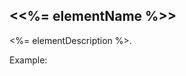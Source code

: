 ## \<<%= elementName %>\>

<%= elementDescription %>.

Example:
<!---
```html
<script>
import('<%= elementName %>.html');\
</script>

<template>

<<%= elementName %>></<%= elementName %>>

</template>
```
